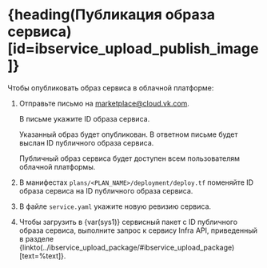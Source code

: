 # {heading(Публикация образа сервиса)[id=ibservice_upload_publish_image]}

Чтобы опубликовать образ сервиса в облачной платформе:

1. Отправьте письмо на [marketplace@cloud.vk.com](mailto:marketplace@cloud.vk.com).

   В письме укажите ID образа сервиса.

   Указанный образ будет опубликован. В ответном письме будет выслан ID публичного образа сервиса.

   <info>

   Публичный образ сервиса будет доступен всем пользователям облачной платформы.

   </info>
1. В манифестах `plans/<PLAN_NAME>/deployment/deploy.tf` поменяйте ID образа сервиса на ID публичного образа сервиса.
1. В файле `service.yaml` укажите новую ревизию сервиса.
1. Чтобы загрузить в {var(sys1)} сервисный пакет с ID публичного образа сервиса, выполните запрос к сервису Infra API, приведенный в разделе {linkto(../ibservice_upload_package/#ibservice_upload_package)[text=%text]}.
